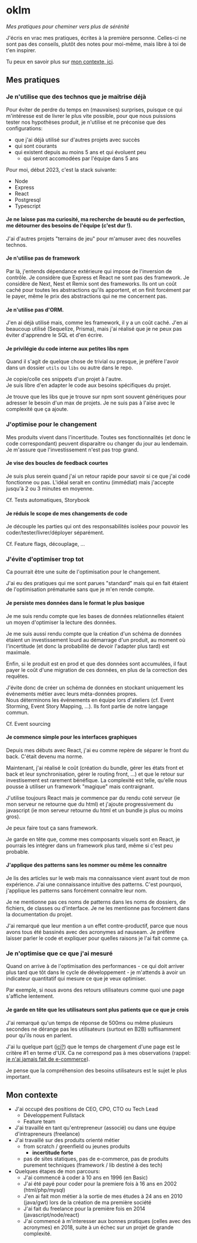 # oklm
*Mes pratiques pour cheminer vers plus de sérénité*

J'écris en vrac mes pratiques, écrites à la première personne.  Celles-ci ne sont pas des conseils, plutôt des notes pour moi-même, mais libre à toi de t'en inspirer.

Tu peux en savoir plus sur [mon contexte, ici](#mon-contexte).

## Mes pratiques

### Je n'utilise que des technos que je maitrise déjà

Pour éviter de perdre du temps en (mauvaises) surprises, puisque ce qui m'intéresse est de livrer le plus vite possible, pour que nous puissions tester nos hypothèses produit, je n'utilise et ne préconise que des configurations:
- que j'ai déjà utilisé sur d'autres projets avec succès
- qui sont courants
- qui existent depuis au moins 5 ans et qui évoluent peu
  - qui seront accomodées par l'équipe dans 5 ans

Pour moi, début 2023, c'est la stack suivante:
- Node
- Express
- React
- Postgresql
- Typescript

#### Je ne laisse pas ma curiosité, ma recherche de beauté ou de perfection, me détourner des besoins de l'équipe (c'est dur !).  
J'ai d'autres projets "terrains de jeu" pour m'amuser avec des nouvelles technos.

#### Je n'utilise pas de framework

Par là, j'entends dépendance extérieure qui impose de l'inversion de contrôle. Je considère que Express et React ne sont pas des framework. Je considère de Next, Nest et Remix sont des frameworks. Ils ont un coût caché pour toutes les abstractions qu'ils apportent, et on finit forcément par le payer, même le prix des abstractions qui ne me concernent pas.

#### Je n'utilise pas d'ORM.

J'en ai déjà utilisé mais, comme les framework, il y a un coût caché. J'en ai beaucoup utilisé (Sequelize, Prisma), mais j'ai réalisé que je ne peux pas éviter d'apprendre le SQL et d'en écrire.

#### Je privilégie du code interne aux petites libs npm

Quand il s'agit de quelque chose de trivial ou presque, je préfère l'avoir dans un dossier `utils` ou `libs` ou autre dans le repo. 

Je copie/colle ces snippets d'un projet à l'autre.  
Je suis libre d'en adapter le code aux besoins spécifiques du projet.

Je trouve que les libs que je trouve sur npm sont souvent génériques pour adresser le besoin d'un max de projets. Je ne suis pas à l'aise avec le complexité que ça ajoute.

### J'optimise pour le changement
Mes produits vivent dans l'incertitude. 
Toutes ses fonctionnalités (et donc le code correspondant) peuvent disparaitre ou changer du jour au lendemain. Je m'assure que l'investissement n'est pas trop grand.

#### Je vise des boucles de feedback courtes
Je suis plus serein quand j'ai un retour rapide pour savoir si ce que j'ai codé fonctionne ou pas. L'idéal serait en continu (immédiat) mais j'accepte jusqu'à 2 ou 3 minutes en moyenne.

Cf. Tests automatiques, Storybook

#### Je réduis le scope de mes changements de code
Je découple les parties qui ont des responsabilités isolées pour pouvoir les coder/tester/livrer/déployer séparément.

Cf. Feature flags, découplage, ...

### J'évite d'optimiser trop tot

Ca pourrait être une suite de l'optimisation pour le changement.

J'ai eu des pratiques qui me sont parues "standard" mais qui en fait étaient de l'optimisation prématurée sans que je m'en rende compte.

#### Je persiste mes données dans le format le plus basique

Je me suis rendu compte que les bases de données relationnelles étaient un moyen d'optimiser la lecture des données.  

Je me suis aussi rendu compte que la création d'un schéma de données étaient un investissement lourd au démarrage d'un produit, au moment où l'incertitude (et donc la probabilité de devoir l'adapter plus tard) est maximale.  

Enfin, si le produit est en prod et que des données sont accumulées, il faut payer le coût d'une migration de ces données, en plus de la correction des requêtes.

J'évite donc de créer un schéma de données en stockant uniquement les événements métier avec leurs méta-données propres.  
Nous déterminons les événements en équipe lors d'ateliers (cf. Event Storming, Event Story Mapping, ...). Ils font partie de notre langage commun.  

Cf. Event sourcing

#### Je commence simple pour les interfaces graphiques

Depuis mes débuts avec React, j'ai eu comme repère de séparer le front du back. C'était devenu ma norme.

Maintenant, j'ai réalisé le coût (création du bundle, gérer les états front et back et leur synchronisation, gérer le routing front, ...) et que le retour sur investisement est rarement bénéfique. La complexité est telle, qu'elle nous pousse à utiliser un framework "magique" mais contraignant.

J'utilise toujours React mais je commence par du rendu coté serveur (ie mon serveur ne retourne que du html) et j'ajoute progressivement du javascript (ie mon serveur retourne du html et un bundle js plus ou moins gros).  

Je peux faire tout ça sans framework.

Je garde en tête que, comme mes composants visuels sont en React, je pourrais les intégrer dans un framework plus tard, même si c'est peu probable.

#### J'applique des patterns sans les nommer ou même les connaitre
Je lis des articles sur le web mais ma connaissance vient avant tout de mon expérience. J'ai une connaissance intuitive des patterns. C'est pourquoi, j'applique les patterns sans forcément connaitre leur nom.  

Je ne mentionne pas ces noms de patterns dans les noms de dossiers, de fichiers, de classes ou d'interface. Je ne les mentionne pas forcément dans la documentation du projet.  

J'ai remarqué que leur mention a un effet contre-productif, parce que nous avons tous été bassinés avec des acronymes ad nauseam. Je préfère laisser parler le code et expliquer pour quelles raisons je l'ai fait comme ça. 


### Je n'optimise que ce que j'ai mesuré

Quand on arrive à de l'optimisation des performances - ce qui doit arriver plus tard que tôt dans le cycle de développement - je m'attends à avoir un indicateur quantitatif qui mesure ce que je veux optimiser.  

Par exemple, si nous avons des retours utilisateurs comme quoi une page s'affiche lentement.

#### Je garde en tête que les utilisateurs sont plus patients que ce que je crois

J'ai remarqué qu'un temps de réponse de 500ms ou même plusieurs secondes ne dérange pas les utilisateurs (surtout en B2B) suffisamment pour qu'ils nous en parlent.

J'ai lu quelque part ([ici?](https://www.fasterize.com/fr/vitesse-chargement-chiffres-cles-web-performance/)) que le temps de chargement d'une page est le critère #1 en terme d'UX. Ca ne correspond pas à mes observations (rappel: [je n'ai jamais fait de e-commerce](#mon-contexte)).

Je pense que la compréhension des besoins utilisateurs est le sujet le plus important.

## Mon contexte
- J'ai occupé des positions de CEO, CPO, CTO ou Tech Lead
  - Développement Fullstack
  - Feature team
- J'ai travaillé en tant qu'entrepreneur (associé) ou dans une équipe d'intrapreneurs (freelance)
- J'ai travaillé sur des produits orienté métier
  - from scratch / greenfield ou jeunes produits
     - **incertitude forte**
  - pas de sites statiques, pas de e-commerce, pas de produits purement techniques (framework / lib destiné à des tech)
- Quelques étapes de mon parcours:
  - J'ai commencé à coder à 10 ans en 1996 (en Basic)
  - J'ai été payé pour coder pour la premiere fois à 16 ans en 2002 (html/php/mysql)
  - J'en ai fait mon métier à la sortie de mes études à 24 ans en 2010 (java/gwt) lors de la création de ma première société
  - J'ai fait du freelance pour la première fois en 2014 (javascript/node/react)
  - J'ai commencé à m'interesser aux bonnes pratiques (celles avec des acronymes) en 2018, suite à un échec sur un projet de grande complexité.

